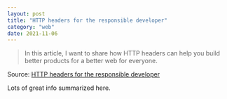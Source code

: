 ```yaml
---
layout: post
title: "HTTP headers for the responsible developer"
category: "web"
date: 2021-11-06
---
```


> In this article, I want to share how HTTP headers can help you build better products for a better web for everyone.

Source: [HTTP headers for the responsible developer](https://www.twilio.com/blog/a-http-headers-for-the-responsible-developer)

Lots of great info summarized here.
